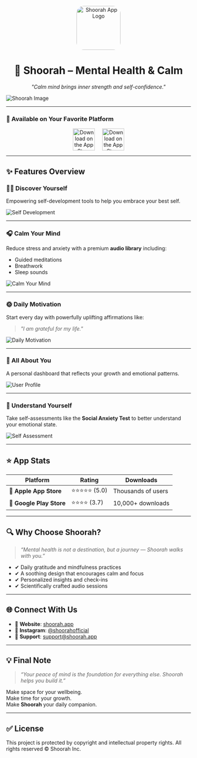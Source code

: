 <p align="center">
  <img src="https://is1-ssl.mzstatic.com/image/thumb/Purple211/v4/e0/38/ef/e038efb8-7c20-c804-ce7f-909f0cf3eb33/AppIcon-0-0-1x_U007emarketing-0-7-0-85-220.png/230x0w.webp" width="120" style="border-radius: 20px;" alt="Shoorah App Logo" />
</p>

<h1 align="center">🌿 Shoorah – Mental Health & Calm</h1>

<p align="center"><em>"Calm mind brings inner strength and self-confidence."</em></p>

![Shoorah Image](https://shoorah.io/wp-content/uploads/2024/08/Untitled-design-3-1.jpg.webp)

---

### 🔽 Available on Your Favorite Platform

<div align="center">
  <p style="display: flex; justify-content: center; gap: 20px; align-items: center;">
    <a href="https://play.google.com/store/apps/details?id=com.shoorah&hl=en_IN">
      <img src="https://play.google.com/intl/en_us/badges/static/images/badges/en_badge_web_generic.png" 
           alt="Download on the App Store" 
           style="height: 60px; object-fit: contain;">
    </a>
    <a href="https://apps.apple.com/in/app/shoorah-mental-health/id1669683359">
      <img src="https://tools.applemediaservices.com/api/badges/download-on-the-app-store/black/en-us?size=1x" 
           alt="Download on the App Store" 
           style="height: 60px; object-fit: contain;">
    </a>
  </p>
</div>

---

## ✨ Features Overview

### 🧘‍♀️ Discover Yourself
Empowering self-development tools to help you embrace your best self.

![Self Development](https://play-lh.googleusercontent.com/Xihavky1P8DZoF54zuKrRl-B5Ow3h8xPfoRxa_jKzlQaqzJxgA5T6PFO1p6B8MX2_IQ=w526-h296-rw)

---

### 🎧 Calm Your Mind
Reduce stress and anxiety with a premium **audio library** including:
- Guided meditations
- Breathwork
- Sleep sounds

![Calm Your Mind](https://play-lh.googleusercontent.com/yPO8A3VAp2cH1fg5YShJ3Oblwdrsl4TGj8t9hsqlmPzsyWRQ7U2mxkEP_3701nOD-ts=w526-h296-rw)

---

### 🌞 Daily Motivation
Start every day with powerfully uplifting affirmations like:

> *"I am grateful for my life."*

![Daily Motivation](https://play-lh.googleusercontent.com/gPKaGXu-3sul5rTC8CzXB0yooX7CAfBPO4FE-7L9cW7zOcuWLr0MDiOBE2-JrFbW6ew=w526-h296-rw)

---

### 👤 All About You
A personal dashboard that reflects your growth and emotional patterns.

![User Profile](https://play-lh.googleusercontent.com/gPKaGXu-3sul5rTC8CzXB0yooX7CAfBPO4FE-7L9cW7zOcuWLr0MDiOBE2-JrFbW6ew=w526-h296-rw)

---

### 🧠 Understand Yourself
Take self-assessments like the **Social Anxiety Test** to better understand your emotional state.

![Self Assessment](https://play-lh.googleusercontent.com/AogXfOR_ALKnNmFqF8ShibAzbROo2JL7dkrzKE04MW7svlamLkrpNvfP-5947cPEFuA1=w526-h296-rw)

---

## ⭐ App Stats

| Platform       | Rating      | Downloads       |
|----------------|-------------|------------------|
| 📱 **Apple App Store** | ⭐️⭐️⭐️⭐️⭐️ (5.0) | Thousands of users |
| 📱 **Google Play Store** | ⭐️⭐️⭐️⭐ (3.7) | 10,000+ downloads |

---

## 🔍 Why Choose Shoorah?

> *“Mental health is not a destination, but a journey — Shoorah walks with you.”*

- ✔ Daily gratitude and mindfulness practices
- ✔ A soothing design that encourages calm and focus
- ✔ Personalized insights and check-ins
- ✔ Scientifically crafted audio sessions

---

## 🌐 Connect With Us

- 🔗 **Website**: [shoorah.app](https://www.shoorah.app)
- 📱 **Instagram**: [@shoorahofficial](https://instagram.com/shoorahofficial)
- 📧 **Support**: support@shoorah.app

---

## 💡 Final Note

> *“Your peace of mind is the foundation for everything else. Shoorah helps you build it.”*

Make space for your wellbeing.  
Make time for your growth.  
Make **Shoorah** your daily companion.

---

## ✅ License

This project is protected by copyright and intellectual property rights. All rights reserved © Shoorah Inc.

